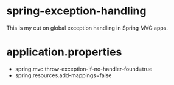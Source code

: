# spring-exception-handling
This is my cut on global exception handling in Spring MVC apps. 

# application.properties
* spring.mvc.throw-exception-if-no-handler-found=true
* spring.resources.add-mappings=false
